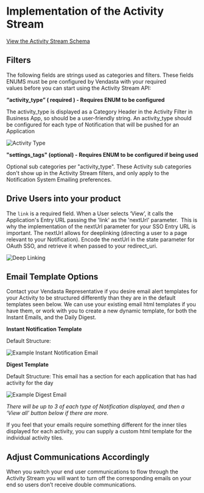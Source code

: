 # Implementation of the Activity Stream

[View the Activity Stream Schema](https://developers.vendasta.com/vendor/c2NoOjE2NTY5NDA3-activity)

## Filters

The following fields are strings used as categories and filters. These fields ENUMS must be pre configured by Vendasta with your required values before you can start using the Activity Stream API:

**“activity_type” ( required ) - Requires ENUM to be configured**

The activity_type is displayed as a Category Header in the Activity Filter in Business App, so should be a user-friendly string. An activity_type should be configured for each type of Notification that will be pushed for an Application

![Activity Type](https://storage.googleapis.com/wordpress-www-vendasta/developers/2018/06/ActivityStreamNew.jpg)

**"settings_tags" (optional) - Requires ENUM to be configured if being used**

Optional sub categories per "activity_type". These Activity sub categories don't show up in the Activity Stream filters, and only apply to the Notification System Emailing preferences.


## Drive Users into your product

The `link` is a required field. When a User selects ‘View’, it calls the Application's Entry URL passing the 'link' as the 'nextUrl' parameter.  This is why the implementation of the nextUrl parameter for your SSO Entry URL is important. The nextUrl allows for deeplinking (directing a user to a page relevant to your Notification). Encode the nextUrl in the state parameter for OAuth SSO, and retrieve it when passed to your redirect_uri.

![Deep Linking](https://storage.googleapis.com/wordpress-www-vendasta/developers/2017/06/imageedit_1_7626234665.png)

## Email Template Options

Contact your Vendasta Representative if you desire email alert templates for your Activity to be structured differently than they are in the default templates seen below. We can use your existing email html templates if you have them, or work with you to create a new dynamic template, for both the Instant Emails, and the Daily Digest.

**Instant Notification Template**

Default Structure:

![Example Instant Notification Email](https://storage.googleapis.com/wordpress-www-vendasta/developers/2017/06/Instant-Notification.png)

**Digest Template**

Default Structure: This email has a section for each application that has had activity for the day

![Example Digest Email](https://storage.googleapis.com/wordpress-www-vendasta/developers/2018/02/DailyDigest_twoActivityTypes.jpg)

*There will be up to 3 of each type of Notification displayed, and then a ‘View all’ button below if there are more.*

If you feel that your emails require something different for the inner tiles displayed for each activity, you can supply a custom html template for the individual activity tiles.

## Adjust Communications Accordingly

When you switch your end user communications to flow through the Activity Stream you will want to turn off the corresponding emails on your end so users don’t receive double communications.